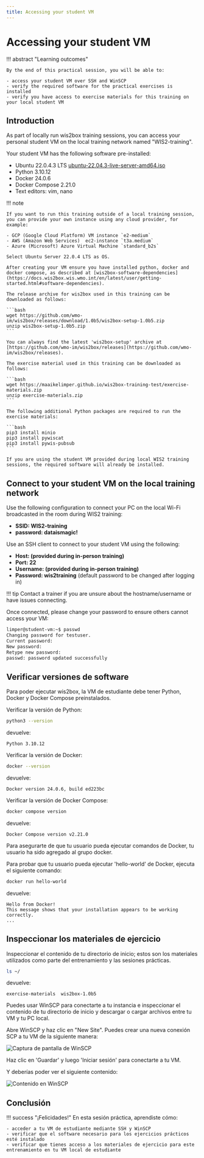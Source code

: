 ```yaml
---
title: Accessing your student VM
---
```


# Accessing your student VM

!!! abstract "Learning outcomes"

    By the end of this practical session, you will be able to:

    - access your student VM over SSH and WinSCP
    - verify the required software for the practical exercises is installed
    - verify you have access to exercise materials for this training on your local student VM

## Introduction

As part of locally run wis2box training sessions, you can access your personal student VM on the local training network named "WIS2-training".

Your student VM has the following software pre-installed:

- Ubuntu 22.0.4.3 LTS [ubuntu-22.04.3-live-server-amd64.iso](https://releases.ubuntu.com/jammy/ubuntu-22.04.3-live-server-amd64.iso)
- Python 3.10.12
- Docker 24.0.6
- Docker Compose 2.21.0
- Text editors: vim, nano

!!! note

    If you want to run this training outside of a local training session, you can provide your own instance using any cloud provider, for example:

    - GCP (Google Cloud Platform) VM instance `e2-medium`
    - AWS (Amazon Web Services)  ec2-instance `t3a.medium` 
    - Azure (Microsoft) Azure Virtual Machine `standard_b2s`

    Select Ubuntu Server 22.0.4 LTS as OS.
    
    After creating your VM ensure you have installed python, docker and docker compose, as described at [wis2box-software-dependencies](https://docs.wis2box.wis.wmo.int/en/latest/user/getting-started.html#software-dependencies).
    
    The release archive for wis2box used in this training can be downloaded as follows:

    ```bash
    wget https://github.com/wmo-im/wis2box/releases/download/1.0b5/wis2box-setup-1.0b5.zip
    unzip wis2box-setup-1.0b5.zip
    ```
    
    You can always find the latest 'wis2box-setup' archive at [https://github.com/wmo-im/wis2box/releases](https://github.com/wmo-im/wis2box/releases).

    The exercise material used in this training can be downloaded as follows:

    ```bash
    wget https://maaikelimper.github.io/wis2box-training-test/exercise-materials.zip
    unzip exercise-materials.zip
    ```

    The following additional Python packages are required to run the exercise materials:

    ```bash
    pip3 install minio
    pip3 install pywiscat
    pip3 install pywis-pubsub
    ```

    If you are using the student VM provided during local WIS2 training sessions, the required software will already be installed.

## Connect to your student VM on the local training network

Use the following configuration to connect your PC on the local Wi-Fi broadcasted in the room during WIS2 training:

- **SSID: WIS2-training**
- **password: dataismagic!**

Use an SSH client to connect to your student VM using the following:

- **Host: (provided during in-person training)**
- **Port: 22**
- **Username: (provided during in-person training)**
- **Password: wis2training** (default password to be changed after logging in)

!!! tip
    Contact a trainer if you are unsure about the hostname/username or have issues connecting.

Once connected, please change your password to ensure others cannot access your VM:

```bash
limper@student-vm:~$ passwd
Changing password for testuser.
Current password:
New password:
Retype new password:
passwd: password updated successfully
```

## Verificar versiones de software

Para poder ejecutar wis2box, la VM de estudiante debe tener Python, Docker y Docker Compose preinstalados.

Verificar la versión de Python:
```bash
python3 --version
```
devuelve:
```console
Python 3.10.12
```

Verificar la versión de Docker:
```bash
docker --version
```
devuelve:
```console
Docker version 24.0.6, build ed223bc
```

Verificar la versión de Docker Compose:
```bash
docker compose version
```
devuelve:
```console
Docker Compose version v2.21.0
```

Para asegurarte de que tu usuario pueda ejecutar comandos de Docker, tu usuario ha sido agregado al grupo docker.

Para probar que tu usuario pueda ejecutar 'hello-world' de Docker, ejecuta el siguiente comando:
```bash
docker run hello-world
```

devuelve:
```console
Hello from Docker!
This message shows that your installation appears to be working correctly.
...
```

## Inspeccionar los materiales de ejercicio

Inspeccionar el contenido de tu directorio de inicio; estos son los materiales utilizados como parte del entrenamiento y las sesiones prácticas.

```bash
ls ~/
```
devuelve:
```console
exercise-materials  wis2box-1.0b5
```

Puedes usar WinSCP para conectarte a tu instancia e inspeccionar el contenido de tu directorio de inicio y descargar o cargar archivos entre tu VM y tu PC local.

Abre WinSCP y haz clic en "New Site". Puedes crear una nueva conexión SCP a tu VM de la siguiente manera:

![Captura de pantalla de WinSCP](../assets/img/winscp-student-vm-scp.png)

Haz clic en 'Guardar' y luego 'Iniciar sesión' para conectarte a tu VM.

Y deberías poder ver el siguiente contenido:

![Contenido en WinSCP](../assets/img/winscp-student-vm-exercise-materials.png)

## Conclusión

!!! success "¡Felicidades!"
    En esta sesión práctica, aprendiste cómo:

    - acceder a tu VM de estudiante mediante SSH y WinSCP
    - verificar que el software necesario para los ejercicios prácticos esté instalado
    - verificar que tienes acceso a los materiales de ejercicio para este entrenamiento en tu VM local de estudiante
